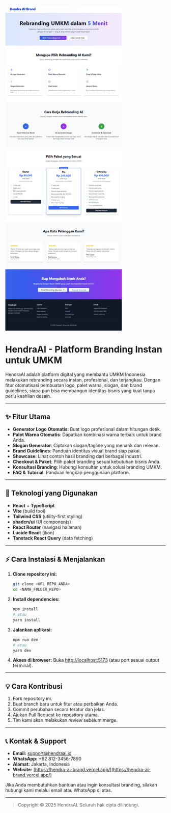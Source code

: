 ![Tampilan Website Hendra AI Brand](public/screenshoot.png)

# HendraAI - Platform Branding Instan untuk UMKM

HendraAI adalah platform digital yang membantu UMKM Indonesia melakukan rebranding secara instan, profesional, dan terjangkau. Dengan fitur otomatisasi pembuatan logo, palet warna, slogan, dan brand guidelines, siapa pun bisa membangun identitas bisnis yang kuat tanpa perlu keahlian desain.

---

## ✨ Fitur Utama

- **Generator Logo Otomatis**: Buat logo profesional dalam hitungan detik.
- **Palet Warna Otomatis**: Dapatkan kombinasi warna terbaik untuk brand Anda.
- **Slogan Generator**: Ciptakan slogan/tagline yang menarik dan relevan.
- **Brand Guidelines**: Panduan identitas visual brand siap pakai.
- **Showcase**: Lihat contoh hasil branding dari berbagai industri.
- **Checkout & Paket**: Pilih paket branding sesuai kebutuhan bisnis Anda.
- **Konsultasi Branding**: Hubungi konsultan untuk solusi branding UMKM.
- **FAQ & Tutorial**: Panduan lengkap penggunaan platform.

---

## 🚀 Teknologi yang Digunakan

- **React** + **TypeScript**
- **Vite** (build tool)
- **Tailwind CSS** (utility-first styling)
- **shadcn/ui** (UI components)
- **React Router** (navigasi halaman)
- **Lucide React** (ikon)
- **Tanstack React Query** (data fetching)

---

## ⚡ Cara Instalasi & Menjalankan

1. **Clone repository ini:**
   ```bash
   git clone <URL_REPO_ANDA>
   cd <NAMA_FOLDER_REPO>
   ```
2. **Install dependencies:**
   ```bash
   npm install
   # atau
   yarn install
   ```
3. **Jalankan aplikasi:**
   ```bash
   npm run dev
   # atau
   yarn dev
   ```
4. **Akses di browser:**
   Buka [http://localhost:5173](http://localhost:5173) (atau port sesuai output terminal).

---

## 💡 Cara Kontribusi

1. Fork repository ini.
2. Buat branch baru untuk fitur atau perbaikan Anda.
3. Commit perubahan secara teratur dan jelas.
4. Ajukan Pull Request ke repository utama.
5. Tim kami akan melakukan review sebelum merge.

---

## 📞 Kontak & Support

- **Email:** support@hendraai.id
- **WhatsApp:** +62 812-3456-7890
- **Alamat:** Jakarta, Indonesia
- **Website:** [https://hendra-ai-brand.vercel.app/](https://hendra-ai-brand.vercel.app/)

Jika Anda membutuhkan bantuan atau ingin konsultasi branding, silakan hubungi kami melalui email atau WhatsApp di atas.

---

> Copyright © 2025 HendraAI. Seluruh hak cipta dilindungi. 